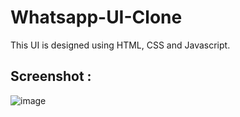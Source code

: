 # Whatsapp-UI-Clone
This UI is designed using HTML, CSS and Javascript.

## Screenshot :
![image](https://user-images.githubusercontent.com/70655417/111842597-b6498980-8925-11eb-9933-9630f8e6fd80.png)




